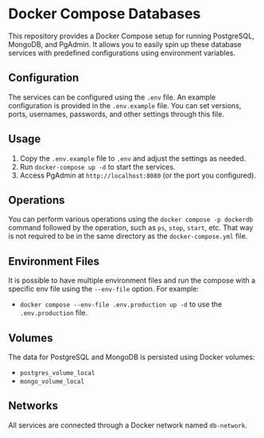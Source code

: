 # Docker Compose Databases

This repository provides a Docker Compose setup for running PostgreSQL, MongoDB, and PgAdmin. It allows you to easily spin up these database services with predefined configurations using environment variables.

## Configuration

The services can be configured using the `.env` file. An example configuration is provided in the `.env.example` file. You can set versions, ports, usernames, passwords, and other settings through this file.

## Usage

1. Copy the `.env.example` file to `.env` and adjust the settings as needed.
2. Run `docker-compose up -d` to start the services.
3. Access PgAdmin at `http://localhost:8080` (or the port you configured).

## Operations

You can perform various operations using the `docker compose -p dockerdb` command followed by the operation, such as `ps`, `stop`, `start`, etc. That way is not required to be in the same directory as the `docker-compose.yml` file.

## Environment Files

It is possible to have multiple environment files and run the compose with a specific env file using the `--env-file` option. For example:
- `docker compose --env-file .env.production up -d` to use the `.env.production` file.

## Volumes

The data for PostgreSQL and MongoDB is persisted using Docker volumes:
- `postgres_volume_local`
- `mongo_volume_local`

## Networks

All services are connected through a Docker network named `db-network`.
